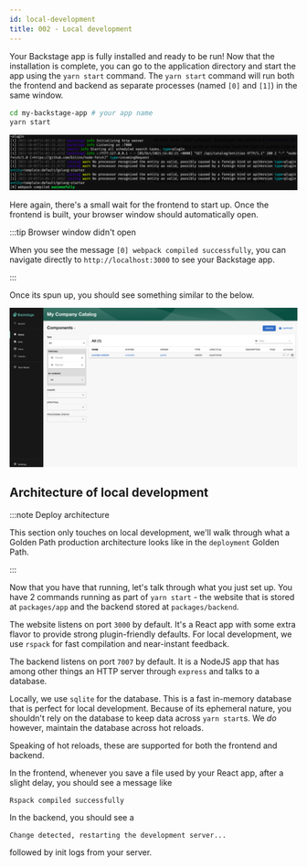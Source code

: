 ```yaml
---
id: local-development
title: 002 - Local development
---
```


Your Backstage app is fully installed and ready to be run! Now that the installation is complete, you can go to the application directory and start the app using the `yarn start` command. The `yarn start` command will run both the frontend and backend as separate processes (named `[0]` and `[1]`) in the same window.

```bash
cd my-backstage-app # your app name
yarn start
```

![Screenshot of the command output, with the message webpack compiled successfully](../../assets/getting-started/startup.png)

Here again, there's a small wait for the frontend to start up. Once the frontend is built, your browser window should automatically open.

:::tip Browser window didn't open

When you see the message `[0] webpack compiled successfully`, you can navigate directly to `http://localhost:3000` to see your Backstage app.

:::

Once its spun up, you should see something similar to the below.

![Screenshot of the Backstage portal](../../assets/getting-started/portal.png)

## Architecture of local development

:::note Deploy architecture

This section only touches on local development, we'll walk through what a Golden Path production architecture looks like in the `deployment` Golden Path.

:::

Now that you have that running, let's talk through what you just set up. You have 2 commands running as part of `yarn start` - the website that is stored at `packages/app` and the backend stored at `packages/backend`.

The website listens on port `3000` by default. It's a React app with some extra flavor to provide strong plugin-friendly defaults. For local development, we use `rspack` for fast compilation and near-instant feedback.

The backend listens on port `7007` by default. It is a NodeJS app that has among other things an HTTP server through `express` and talks to a database.

Locally, we use `sqlite` for the database. This is a fast in-memory database that is perfect for local development. Because of its ephemeral nature, you shouldn't rely on the database to keep data across `yarn start`s. We _do_ however, maintain the database across hot reloads.

Speaking of hot reloads, these are supported for both the frontend and backend.

In the frontend, whenever you save a file used by your React app, after a slight delay, you should see a message like

```
Rspack compiled successfully
```

In the backend, you should see a

```
Change detected, restarting the development server...
```

followed by init logs from your server.
